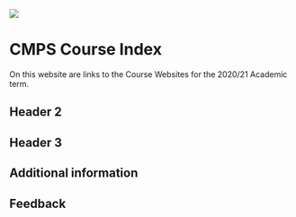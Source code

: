 ![](../images/UBCO_CMPS_header.jpg)

# CMPS Course Index

On this website are links to the Course Websites for the 2020/21 Academic term.

## Header 2


## Header 3

## Additional information

## Feedback